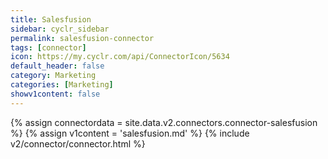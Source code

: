 ```yaml
---
title: Salesfusion
sidebar: cyclr_sidebar
permalink: salesfusion-connector
tags: [connector]
icon: https://my.cyclr.com/api/ConnectorIcon/5634
default_header: false
category: Marketing
categories: [Marketing]
showv1content: false
---
```

{% assign connectordata = site.data.v2.connectors.connector-salesfusion %}
{% assign v1content = 'salesfusion.md' %}
{% include v2/connector/connector.html %}	